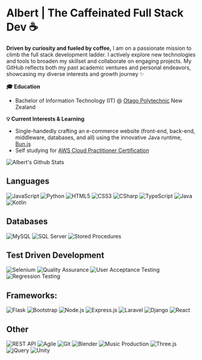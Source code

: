 # Albert | The Caffeinated Full Stack Dev ☕

**Driven by curiosity and fueled by coffee,** I am on a passionate mission to climb the full stack development ladder. I actively explore new technologies and tools to broaden my skillset and collaborate on engaging projects. My GitHub reflects both my past academic ventures and personal endeavors, showcasing my diverse interests and growth journey ✨

**🎓 Education**
  + Bachelor of Information Technology (IT) @ [Otago Polytechnic](https://www.op.ac.nz/) New Zealand

**💡 Current Interests & Learning**
  + Single-handedly crafting an e-commerce website (front-end, back-end, middleware, databases, and all) using the innovative Java runtime, [Bun.js](https://bun.sh/)
  + Self studying for [AWS Cloud Practitioner Certification](https://aws.amazon.com/certification/certified-cloud-practitioner/)

<!-- GitHub statistics from https://github.com/anuraghazra/github-readme-stats -->
![Albert's Github Stats](https://github-readme-stats.vercel.app/api?username=albert203&theme=radical&hide_border=false&include_all_commits=true&count_private=true)

## Languages

![JavaScript](https://img.shields.io/badge/javascript-%23323330.svg?style=for-the-badge&logo=javascript&logoColor=%23F7DF1E)
![Python](https://img.shields.io/badge/python-%2314354C.svg?style=for-the-badge&logo=python&logoColor=ffdd54)
![HTML5](https://img.shields.io/badge/html5-%23E34F26.svg?style=for-the-badge&logo=html5&logoColor=white)
![CSS3](https://img.shields.io/badge/css3-%231572B6.svg?style=for-the-badge&logo=css3&logoColor=white)
![CSharp](https://img.shields.io/badge/%23-2300599C.svg?style=for-the-badge&logo=c&logoColor=white)
![TypeScript](https://img.shields.io/badge/typescript-%23007ACC.svg?style=for-the-badge&logo=typescript&logoColor=white)
![Java](https://img.shields.io/badge/java-%23ED8B00.svg?style=for-the-badge&logo=openjdk&logoColor=white)
![Kotlin](https://img.shields.io/badge/kotlin-%230000FF.svg?style=for-the-badge&logo=kotlin&logoColor=white)

## Databases

![MySQL](https://img.shields.io/badge/mysql-%230000FF.svg?style=for-the-badge&logo=mysql&logoColor=white)
![SQL Server](https://img.shields.io/badge/sql%20server-%23CC294A.svg?style=for-the-badge&logo=sql-server&logoColor=white)
![Stored Procedures](https://img.shields.io/badge/stored%20procedures-blueviolet?style=for-the-badge)

## Test Driven Development 

![Selenium](https://img.shields.io/badge/selenium-%23FFAA00.svg?style=for-the-badge&logo=selenium&logoColor=white)
![Quality Assurance](https://img.shields.io/badge/quality%20assurance-cyan?style=for-the-badge)
![User Acceptance Testing](https://img.shields.io/badge/user%20acceptance%20testing-cyan?style=for-the-badge&logo=UAT&logoColor=white)
![Regression Testing](https://img.shields.io/badge/regression%20testing-teal?style=for-the-badge&logo=regression&logoColor=white)

## Frameworks:

![Flask](https://img.shields.io/badge/flask-%2327AE60.svg?style=for-the-badge&logo=flask&logoColor=white)
![Bootstrap](https://img.shields.io/badge/bootstrap-%237952B3.svg?style=for-the-badge&logo=bootstrap&logoColor=white)
![Node.js](https://img.shields.io/badge/node.js-%23333333.svg?style=for-the-badge&logo=node.js&logoColor=white)
![Express.js](https://img.shields.io/badge/express.js-%2347A048.svg?style=for-the-badge&logo=express&logoColor=white)
![Laravel](https://img.shields.io/badge/laravel-%23F05135.svg?style=for-the-badge&logo=laravel&logoColor=white)
![Django](https://img.shields.io/badge/django-%23092E4E.svg?style=for-the-badge&logo=django&logoColor=white)
![React](https://img.shields.io/badge/react-%2320232a.svg?style=for-the-badge&logo=react&logoColor=%2361DAFB)

## Other

![REST API](https://img.shields.io/badge/REST-API-cyan?style=for-the-badge&logo=restful&logoColor=white)
![Agile](https://img.shields.io/badge/agile-%2300CC66?style=for-the-badge&logo=agile&logoColor=white)
![Git](https://img.shields.io/badge/git-%23F05033?style=for-the-badge&logo=git&logoColor=white)
![Blender](https://img.shields.io/badge/blender-%23F5A9F5.svg?style=for-the-badge&logo=blender&logoColor=white)
![Music Production](https://img.shields.io/badge/music%20production-%248A008A.svg?style=for-the-badge&logo=spotify&logoColor=%231DB954)
![Three.js](https://img.shields.io/badge/three.js-black?style=for-the-badge&logo=threejs&logoColor=white)
![jQuery](https://img.shields.io/badge/jquery-blue?style=for-the-badge&logo=jquery&logoColor=white)
![Unity](https://img.shields.io/badge/unity-53B77A?style=for-the-badge&logo=Unity&logoColor=white)





